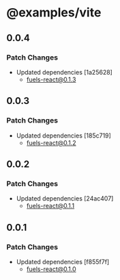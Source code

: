 # @examples/vite

## 0.0.4

### Patch Changes

- Updated dependencies [1a25628]
  - fuels-react@0.1.3

## 0.0.3

### Patch Changes

- Updated dependencies [185c719]
  - fuels-react@0.1.2

## 0.0.2

### Patch Changes

- Updated dependencies [24ac407]
  - fuels-react@0.1.1

## 0.0.1

### Patch Changes

- Updated dependencies [f855f7f]
  - fuels-react@0.1.0
